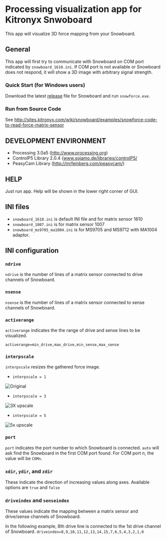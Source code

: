Processing visualization app for Kitronyx Snwoboard
===================================================

This app will visualize 3D force mapping from your Snowboard.

General
-------

This app will first try to communicate with Snowboard on COM port indicated by `snowboard_1610.ini`. If COM port is not available or Snowboard does not respond, it will show a 3D image with arbitrary signal strength.

### Quick Start (for Windows users)
Download the latest [release](https://github.com/kitronyx/snowboard/releases) file for Snowboard and run `snowforce.exe`.

### Run from Source Code
See http://sites.kitronyx.com/wiki/snowboard/examples/snowforce-code-to-read-force-matrix-sensor

DEVELOPMENT ENVIRONMENT
-----------------------
* Processing 3.0a5 (http://www.processing.org)
* ControlP5 Library 2.0.4 (www.sojamo.de/libraries/controlP5/
* PeasyCam Library (http://mrfeinberg.com/peasycam/)

HELP
----

Just run app. Help will be shown in the lower right corner of GUI.

INI files
---------
* `snowboard_1610.ini` is default INI file and for matrix sensor 1610
* `snowboard_1007.ini` is for matrix sensor 1007
* `snowboard_ms9705_ma1004.ini` is for MS9705 and MS9712 with MA1004 adaptor.

INI configuration
-----------------

### `ndrive`

`ndrive` is the number of lines of a matrix sensor connected to drive channels of Snowboard.

### `nsense`

`nsense` is the number of lines of a matrix sensor connected to sense channels of Snowboard.

### `activerange`

`activerange` indicates the the range of drive and sense lines to be visualized.

`activerange=min_drive,max_drive,min_sense,max_sense`

### `interpscale`

`interpscale` resizes the gathered force image.

* `interpscale = 1`

![Original](https://dl.dropboxusercontent.com/u/17250055/kitronyx/images/snowboard_surfplot_interp1.png)

* `interpscale = 3`

![3X upscale](https://dl.dropboxusercontent.com/u/17250055/kitronyx/images/snowboard_surfplot_interp3.png)

* `interpscale = 5`

![5x upscale](https://dl.dropboxusercontent.com/u/17250055/kitronyx/images/snowboard_surfplot_interp5.png)

### `port`

`port` indicates the port number to which Snowboard is connected. `auto` will ask find the Snowboard in the first COM port found. For COM port n, the value will be `COMn`.

### `xdir`, `ydir`, and `zdir`

These indicate the direction of increasing values along axes. Available options are `true` and `false`

### `driveindex` and `senseindex`

These values indicate the mapping between a matrix sensor and drive/sense channels of Snowboard.

In the following example, 8th drive line is connected to the 1st drive channel of Snowboard.
`driveindex=8,9,10,11,12,13,14,15,7,6,5,4,3,2,1,0`